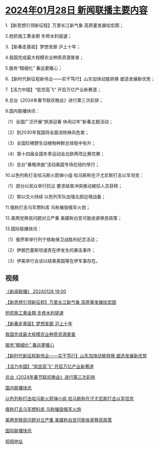 # [2024年01月28日 新闻联播主要内容](https://tv.cctv.com/lm/xwlb/day/20240128.shtml)

1.【新思想引领新征程】万里长江新气象 高质量发展绘宏图；

2.抢抓施工黄金期 冬修水利提速；

3.【新春走基层】梦想发廊 沪上十年；

4.我国完成最大规模农业种质资源普查；

5.服务“精细化” 春运更暖心；

6.【新时代新征程新伟业——实干笃行】山东加快动能转换 塑造发展新优势；

7.【活力中国】“低空高飞” 开启万亿产业新赛道；

8.总台《2024年春节联欢晚会》进行第三次彩排；

9.国内联播快讯：

（1）全国广泛开展“旅游迎春 休闲过年”新春主题活动；

（2）到2030年我国将全面消除麻风危害；

（3）全国珍稀野生动植物种群总体稳中有升；

（4）第十四届全国冬季运动会北欧两项比赛完赛；

（5）总台“春晚序曲”活动美国专场在纽约举行；

10.以色列称打击哈马斯火箭弹小组 哈马斯称在汗尤尼斯打击以军坦克：

（1）部分以民众举行抗议 要求结束冲突推动被扣人员获释；

（2）黎以交火持续 以色列军队加强北部边境战备；

11.俄称打击乌军燃料库 乌称摧毁俄军火炮；

12.美两党移民问题对立严重 美媒称白宫可能收紧移民政策；

13.国际联播快讯：

（1）俄罗斯举行列宁格勒保卫战胜利纪念活动；

（2）伊朗巴基斯坦谴责在伊发生的袭击事件；

（3）伊美举行会谈以结束美国等在伊军事存在。

## 视频

[《新闻联播》 20240128 19:00](https://tv.cctv.com/2024/01/28/VIDED0X96fC8ChJRLuzSSlbc240128.shtml)

[【新思想引领新征程】万里长江新气象 高质量发展绘宏图](https://tv.cctv.com/2024/01/28/VIDEpNW3SYGqNl9G2MXJnmkE240128.shtml)

[抢抓施工黄金期 冬修水利提速](https://tv.cctv.com/2024/01/28/VIDETNijQvgIz5uMsPAE5jNO240128.shtml)

[【新春走基层】梦想发廊 沪上十年](https://tv.cctv.com/2024/01/28/VIDEdSeiinAGvALiIw1eF3Bq240128.shtml)

[我国完成最大规模农业种质资源普查](https://tv.cctv.com/2024/01/28/VIDE9rIpvephqKMOToJz32LE240128.shtml)

[服务“精细化” 春运更暖心](https://tv.cctv.com/2024/01/28/VIDEqJiC9ZXXxC1sCsbR8DU3240128.shtml)

[【新时代新征程新伟业——实干笃行】山东加快动能转换 塑造发展新优势](https://tv.cctv.com/2024/01/28/VIDEsQghE6UfmUy2G4pKu9ZE240128.shtml)

[【活力中国】“低空高飞” 开启万亿产业新赛道](https://tv.cctv.com/2024/01/28/VIDECHNkSqVpxw5fQS87eY89240128.shtml)

[总台《2024年春节联欢晚会》进行第三次彩排](https://tv.cctv.com/2024/01/28/VIDETFjIIw0kgPW1A4mtbR27240128.shtml)

[国内联播快讯](https://tv.cctv.com/2024/01/28/VIDECoaj96f1KawvFst7ZqIf240128.shtml)

[以色列称打击哈马斯火箭弹小组 哈马斯称在汗尤尼斯打击以军坦克](https://tv.cctv.com/2024/01/28/VIDEbC9X7JEEEII23IBn4HiA240128.shtml)

[俄称打击乌军燃料库 乌称摧毁俄军火炮](https://tv.cctv.com/2024/01/28/VIDEcZHIJr8LHycL0DoUQdAt240128.shtml)

[美两党移民问题对立严重 美媒称白宫可能收紧移民政策](https://tv.cctv.com/2024/01/28/VIDE7j4PfCSDk3exofHBA8Ua240128.shtml)

[国际联播快讯](https://tv.cctv.com/2024/01/28/VIDEITwcvP5ypE48E7IyQM6Z240128.shtml)

[视频地址](https://tv.cctv.com/lm/xwlb/day/20240128.shtml) 

